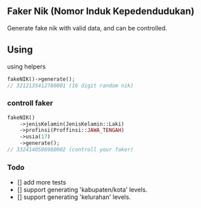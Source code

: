 ## Faker Nik (Nomor Induk Kepedendudukan)
Generate fake nik with valid data, and can be controlled.

## Using
using helpers
```php
fakeNIK()->generate();
// 3212135412780001 (16 digit random nik)
```

### controll faker
```php
fakeNIK()
    ->jenisKelamin(JenisKelamin::Laki)
    ->profinsi(Proffinsi::JAWA_TENGAH)
    ->usia(17)
    ->generate();
// 3324140506980002 (controll your faker)
```

### Todo
- [] add more tests
- [] support generating 'kabupaten/kota' levels.
- [] support generating 'kelurahan' levels.
